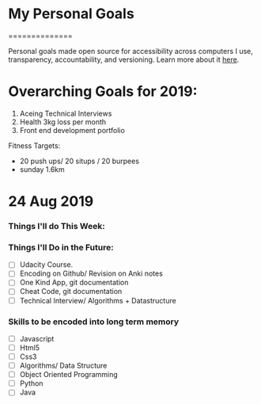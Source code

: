 
# My Personal Goals
==============

Personal goals made open source for accessibility across computers I use, transparency, accountability, and versioning. Learn more about it [here](http://una.im/personal-goals-guide).

# Overarching Goals for 2019:
1) Aceing Technical Interviews
2) Health 3kg loss per month
3) Front end development portfolio 

Fitness Targets:  
- 20 push ups/ 20 situps / 20 burpees  
- sunday 1.6km 

# 24 Aug 2019
### Things I'll do This Week:

### Things I'll Do in the Future:

- [ ] Udacity Course.
- [ ] Encoding on Github/ Revision on Anki notes
- [ ] One Kind App, git documentation
- [ ] Cheat Code, git documentation
- [ ] Technical Interview/ Algorithms + Datastructure

### Skills to be encoded into long term memory
- [ ] Javascript
- [ ] Html5
- [ ] Css3
- [ ] Algorithms/ Data Structure
- [ ] Object Oriented Programming
- [ ] Python
- [ ] Java
